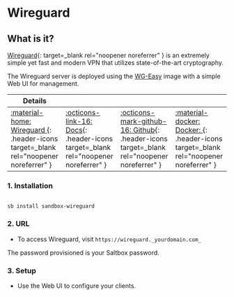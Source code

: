 # Wireguard

## What is it?

[Wireguard](https://wireguard.com){: target=_blank rel="noopener noreferrer" } is an extremely simple yet fast and modern VPN that utilizes state-of-the-art cryptography.

The Wireguard server is deployed using the [WG-Easy](https://github.com/WeeJeWel/wg-easy) image with a simple Web UI for management.

| Details     |             |             |             |
|-------------|-------------|-------------|-------------|
| [:material-home: Wireguard ](https://www.wireguard.com/){: .header-icons target=_blank rel="noopener noreferrer" } | [:octicons-link-16: Docs](https://github.com/WeeJeWel/wg-easy){: .header-icons target=_blank rel="noopener noreferrer" } | [:octicons-mark-github-16: Github](https://github.com/WeeJeWel/wg-easy){: .header-icons target=_blank rel="noopener noreferrer" } | [:material-docker: Docker: ](https://hub.docker.com/r/weejewel/wg-easy){: .header-icons target=_blank rel="noopener noreferrer" } |


### 1. Installation

``` shell

sb install sandbox-wireguard

```

### 2. URL

- To access Wireguard, visit `https://wireguard._yourdomain.com_`

The password provisioned is your Saltbox password.

### 3. Setup

- Use the Web UI to configure your clients.